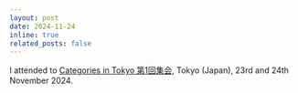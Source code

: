 ```yaml
---
layout: post
date: 2024-11-24
inline: true
related_posts: false
---
```


I attended to <a href="https://sites.google.com/view/categoriesintokyo/%E7%AC%AC1%E5%9B%9E%E9%9B%86%E4%BC%9A">Categories in Tokyo 第1回集会</a>, Tokyo (Japan), 23rd and 24th November 2024.